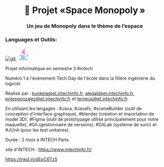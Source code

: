 <h1 align="center">👋 Projet «Space Monopoly »</h1>
<h3 align="center">Un jeu de Monopoly dans le thème de l’espace</h3>

<h3 align="left">Languages et Outils:</h3>
<p align="left"> <a href="https://git-scm.com/" target="_blank"> <img src="https://www.vectorlogo.zone/logos/git-scm/git-scm-icon.svg" alt="git" width="40" height="40"/> </a> <a href="https://www.java.com" target="_blank"> <img src="https://raw.githubusercontent.com/devicons/devicon/master/icons/java/java-original.svg" alt="java" width="40" height="40"/> </a> </p>

Projet informatique en semestre 3 #intech

Numéro 1 à l'évènement Tech Day de l'école dans la filière ingénierie du logiciel.

Réalisé par : kunkela@et.intechinfo.fr, alegall@et.intechinfo.fr, potesgonzalez@et.intechinfo.fr et terneus@et.intechinfo.fr.

En utilisant les langages : #Java, #Javafx, #sceneBuilder (outil de conception d'interface graphique), #blender (création et importation de model 3D), #Figma (outil de prototypage utilisé principalement pour notre maquette), #Git (gestionnaire de versions), #GitLab (système de suivi) et #JUnit (pour les test unitaires).

Durée : 2 mois à INTECH Paris.

site d'INTECH : https://www.intechinfo.fr/

https://lnkd.in/dEpC6Tz5
